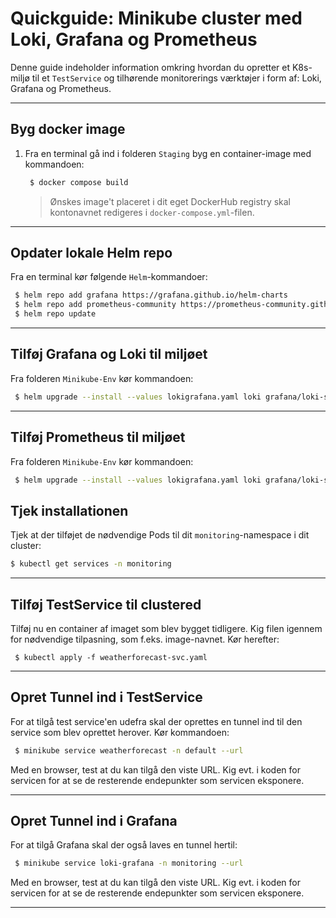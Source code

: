 # Quickguide: Minikube cluster med Loki, Grafana og Prometheus

Denne guide indeholder information omkring hvordan du opretter et K8s-miljø til et `TestService` og tilhørende monitorerings værktøjer i form af: Loki, Grafana og Prometheus.

---

## Byg docker image

1) Fra en terminal gå ind i folderen `Staging` byg en container-image med kommandoen:
  
   ``` bash
    $ docker compose build
   ```
  
   > Ønskes image't placeret i dit eget DockerHub registry skal kontonavnet redigeres i `docker-compose.yml`-filen.
  
---

## Opdater lokale Helm repo

Fra en terminal kør følgende `Helm`-kommandoer:

```bash
 $ helm repo add grafana https://grafana.github.io/helm-charts
 $ helm repo add prometheus-community https://prometheus-community.github.io/helm-charts
 $ helm repo update 
```

---

## Tilføj Grafana og Loki til miljøet

Fra folderen `Minikube-Env` kør kommandoen:

```bash
 $ helm upgrade --install --values lokigrafana.yaml loki grafana/loki-stack -n monitoring --create-namespace
```

---

## Tilføj Prometheus til miljøet

Fra folderen `Minikube-Env` kør kommandoen:

```bash
 $ helm upgrade --install --values lokigrafana.yaml loki grafana/loki-stack -n monitoring --create-namespace
```

## Tjek installationen

Tjek at der tilføjet de nødvendige Pods til dit `monitoring`-namespace i dit cluster:

```bash
$ kubectl get services -n monitoring
```

---

## Tilføj TestService til clustered

Tilføj nu en container af imaget som blev bygget tidligere. Kig filen igennem for nødvendige tilpasning, som f.eks. image-navnet. Kør herefter:

```
 $ kubectl apply -f weatherforecast-svc.yaml
```

---

## Opret Tunnel ind i TestService

For at tilgå test service'en udefra skal der oprettes en tunnel ind til den service som blev oprettet herover. Kør kommandoen:

```bash
 $ minikube service weatherforecast -n default --url
```

Med en browser, test at du kan tilgå den viste URL. Kig evt. i koden for servicen for at se de resterende endepunkter som servicen eksponere.

---

## Opret Tunnel ind i Grafana

For at tilgå Grafana skal der også laves en tunnel hertil:

```bash
 $ minikube service loki-grafana -n monitoring --url
```

Med en browser, test at du kan tilgå den viste URL. Kig evt. i koden for servicen for at se de resterende endepunkter som servicen eksponere.

---
